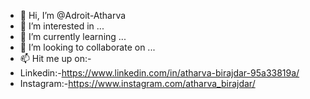 - 👋 Hi, I’m @Adroit-Atharva
- 👀 I’m interested in ...
- 🌱 I’m currently learning ...
- 💞️ I’m looking to collaborate on ...
- 📫 Hit me up on:-
- Linkedin:-https://www.linkedin.com/in/atharva-birajdar-95a33819a/
- Instagram:-https://www.instagram.com/atharva_birajdar/

<!---
Adroit-Atharva/Adroit-Atharva is a ✨ special ✨ repository because its `README.md` (this file) appears on your GitHub profile.
You can click the Preview link to take a look at your changes.
--->
